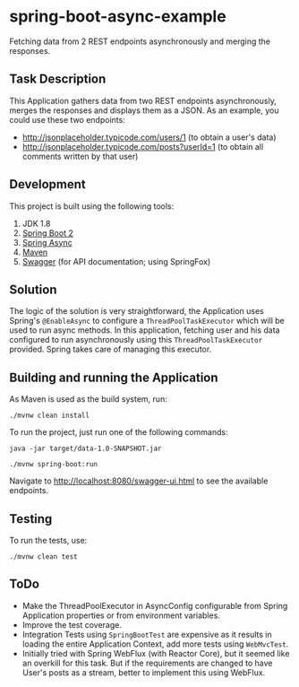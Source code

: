 # spring-boot-async-example

Fetching data from 2 REST endpoints asynchronously and merging the responses.

## Task Description

This Application gathers data from two REST endpoints asynchronously, merges the responses and displays them as a JSON.
As an example, you could use these two endpoints:
* http://jsonplaceholder.typicode.com/users/1 (to obtain a user's data)
* http://jsonplaceholder.typicode.com/posts?userId=1 (to obtain all comments written by that user)

## Development

This project is built using the following tools:

1. JDK 1.8
2. [Spring Boot 2](https://spring.io/projects/spring-boot)
3. [Spring Async](https://spring.io/guides/gs/async-method/)
3. [Maven](https://maven.apache.org/)
4. [Swagger](https://swagger.io/) (for API documentation; using SpringFox)

## Solution

The logic of the solution is very straightforward, the Application uses Spring's `@EnableAsync` to configure a `ThreadPoolTaskExecutor` which will be used to run async methods.
In this application, fetching user and his data configured to run asynchronously using this `ThreadPoolTaskExecutor` provided. Spring takes care of managing this executor.

## Building and running the Application

As Maven is used as the build system, run:

    ./mvnw clean install

To run the project, just run one of the following commands:

    java -jar target/data-1.0-SNAPSHOT.jar
    
    ./mvnw spring-boot:run
    
Navigate to [http://localhost:8080/swagger-ui.html](http://localhost:8080/swagger-ui.html) to see the available endpoints.
    
## Testing

To run the tests, use:

    ./mvnw clean test
    
## ToDo

* Make the ThreadPoolExecutor in AsyncConfig configurable from Spring Application properties or from environment variables.
* Improve the test coverage.
* Integration Tests using `SpringBootTest` are expensive as it results in loading the entire Application Context, add more tests using `WebMvcTest`.
* Initially tried with Spring WebFlux (with Reactor Core), but it seemed like an overkill for this task. But if the requirements are changed to have User's posts as a stream, better to implement this using WebFlux.